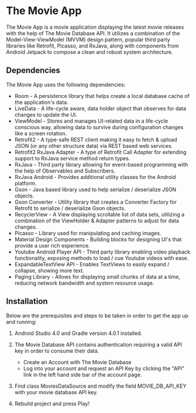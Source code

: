 # The Movie App

The Movie App is a movie application displaying the latest movie releases with the help of The Movie Database API.
It utilizes a combination of the Model-View-ViewModel (MVVM) design pattern, 
popular third party libraries like Retrofit, Picasso, and RxJava, 
along with components from Android Jetpack to compose a clean and robust system architecture.

## Dependencies

The Movie App uses the following dependencies:

* Room - A persistence library that helps create a local database cache of the application's data.
* LiveData - A life-cycle aware, data holder object that observes for data changes to update the UI.
* ViewModel - Stores and manages UI-related data in a life-cycle conscious way, allowing data to survive during 
 configuration changes like a screen rotation.
* Retrofit2 - A type-safe REST client making it easy to fetch & upload JSON (or any other structure data) via REST based web services.
* Retrofit2 RxJava Adapter - A type of Retrofit Call Adapter for extending support to RxJava service method return types.
* RxJava - Third party library allowing for event-based programming with the help of Observables and Subscribers.
* RxJava Android - Provides additional utility classes for the Android platform.
* Gson - Java based library used to help serialize / deserialize JSON objects.
* Gson Converter - Utility library that creates a Converter Factory for Retrofit to serialize / deserialize Gson objects.
* RecyclerView - A View displaying scrollable list of data sets, utilizing a combination of the ViewHolder & Adapter patterns to adjust for data changes.
* Picasso - Library used for manipulating and caching images.
* Material Design Components - Building blocks for designing UI's that provide a user rich experience.
* Youtube Android Player API - Third party library enabling video playback functionality, exposing methods to load / cue Youtube videos with ease.
* ExpandableTextView API - Enables TextViews to easily expand / collapse, showing more text.
* Paging Library - Allows for displaying small chunks of data at a time, reducing network bandwidth and system resource usage.

## Installation

Below are the prerequisites and steps to be taken in order to get the app up and running:

1. Android Studio 4.0 and Gradle version 4.0.1 installed.
2. The Movie Database API contains authentication requiring a valid API key in order to consume their data.
   - Create an Account with The Movie Database
   - Log into your account and request an API Key by clicking the "API" link in the left hand side bar of the account page.
  
3. Find class MoviesDataSource and modify the field MOVIE_DB_API_KEY with your movie database API key.
4. Rebuild project and press Play!
